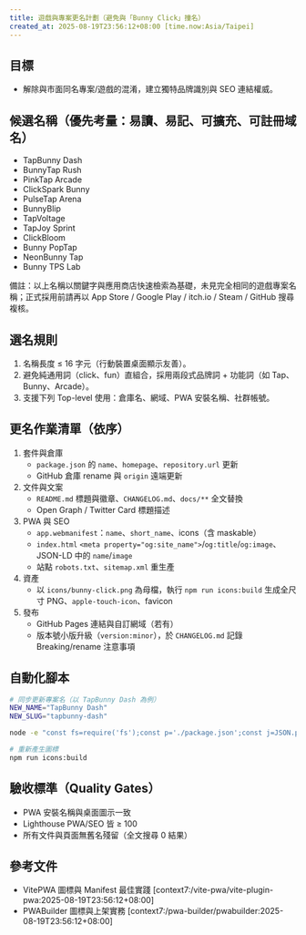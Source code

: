 ```yaml
---
title: 遊戲與專案更名計劃（避免與「Bunny Click」撞名）
created_at: 2025-08-19T23:56:12+08:00 [time.now:Asia/Taipei]
---
```


## 目標
- 解除與市面同名專案/遊戲的混淆，建立獨特品牌識別與 SEO 連結權威。

## 候選名稱（優先考量：易讀、易記、可擴充、可註冊域名）
- TapBunny Dash
- BunnyTap Rush
- PinkTap Arcade
- ClickSpark Bunny
- PulseTap Arena
- BunnyBlip
- TapVoltage
- TapJoy Sprint
- ClickBloom
- Bunny PopTap
- NeonBunny Tap
- Bunny TPS Lab

備註：以上名稱以關鍵字與應用商店快速檢索為基礎，未見完全相同的遊戲專案名稱；正式採用前請再以 App Store / Google Play / itch.io / Steam / GitHub 搜尋複核。

## 選名規則
1. 名稱長度 ≤ 16 字元（行動裝置桌面顯示友善）。
2. 避免純通用詞（click、fun）直組合，採用兩段式品牌詞 + 功能詞（如 Tap、Bunny、Arcade）。
3. 支援下列 Top-level 使用：倉庫名、網域、PWA 安裝名稱、社群帳號。

## 更名作業清單（依序）
1. 套件與倉庫
   - `package.json` 的 `name`、`homepage`、`repository.url` 更新
   - GitHub 倉庫 rename 與 `origin` 遠端更新
2. 文件與文案
   - `README.md` 標題與徽章、`CHANGELOG.md`、`docs/**` 全文替換
   - Open Graph / Twitter Card 標題描述
3. PWA 與 SEO
   - `app.webmanifest`：`name`、`short_name`、icons（含 maskable）
   - `index.html` `<meta property="og:site_name">`/`og:title`/`og:image`、JSON-LD 中的 `name`/`image`
   - 站點 `robots.txt`、`sitemap.xml` 重生產
4. 資產
   - 以 `icons/bunny-click.png` 為母檔，執行 `npm run icons:build` 生成全尺寸 PNG、`apple-touch-icon`、favicon
5. 發布
   - GitHub Pages 連結與自訂網域（若有）
   - 版本號小版升級（`version:minor`），於 `CHANGELOG.md` 記錄 Breaking/rename 注意事項

## 自動化腳本
```bash
# 同步更新專案名（以 TapBunny Dash 為例）
NEW_NAME="TapBunny Dash"
NEW_SLUG="tapbunny-dash"

node -e "const fs=require('fs');const p='./package.json';const j=JSON.parse(fs.readFileSync(p,'utf8'));j.name='${NEW_SLUG}';j.homepage=j.homepage?.replace('bunny-click','${NEW_SLUG}')||j.homepage;fs.writeFileSync(p,JSON.stringify(j,null,2));console.log('package.json updated')"

# 重新產生圖標
npm run icons:build
```

## 驗收標準（Quality Gates）
- PWA 安裝名稱與桌面圖示一致
- Lighthouse PWA/SEO 皆 ≥ 100
- 所有文件與頁面無舊名殘留（全文搜尋 0 結果）

## 參考文件
- VitePWA 圖標與 Manifest 最佳實踐 [context7:/vite-pwa/vite-plugin-pwa:2025-08-19T23:56:12+08:00]
- PWABuilder 圖標與上架實務 [context7:/pwa-builder/pwabuilder:2025-08-19T23:56:12+08:00]


